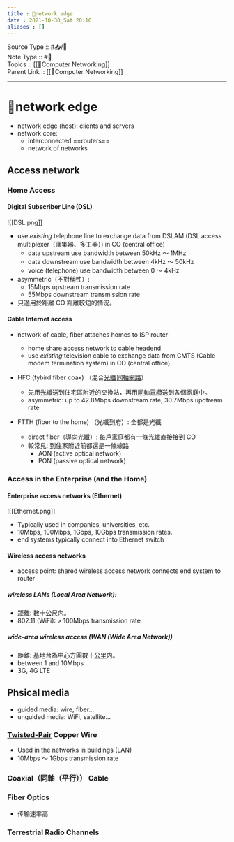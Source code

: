 ```yaml
---
title : 📶network edge
date : 2021-10-30_Sat 20:16
aliases : []
---
```

Source Type :: #📥/📄 <br>
Note Type :: #📝 <br>
Topics :: [[📶Computer Networking]]<br>
Parent Link :: [[📶Computer Networking]]<br>

---
# 📶network edge

+ network edge (host): clients and servers
+ network core:
	+ interconnected ==routers==
	+ network of networks

## Access network
### Home Access	
#### Digital Subscriber Line (DSL)
![[DSL.png]]

+ use *existing* telephone line to exchange data from DSLAM (DSL access multiplexer（匯集器、多工器）) in CO (central office)
	+ data upstream use bandwidth between 50kHz ～ 1MHz
	+ data downstream use bandwidth between 4kHz ～ 50kHz
	+ voice (telephone) use bandwidth between 0 ～ 4kHz
+ asymmetric（不對稱性）:
	+ 15Mbps upstream transmission rate
	+ 55Mbps downstream transmission rate
+ 只適用於距離 CO 距離較短的情況。

#### Cable Internet access
+ network of cable, fiber attaches homes to ISP router
	+ home share access network to cable headend
	+ use *existing* television cable to exchange data from CMTS (Cable modem termination system) in CO (central office)

+ HFC (fybird fiber coax) （混合<u>光纖</u><span style="font-size: 0.3em;"> </span><u>同軸網路</u>）
	+ 先用<u>光纖</u>送到住宅區附近的交換站，再用<u>同軸電纜</u>送到各個家庭中。
	+ asymmetric: up to 42.8Mbps downstream rate, 30.7Mbps updtream rate.

+ FTTH (fiber to the home) （光纖到府）: 全都是光纖
	+ direct fiber（導向光纖）: 每戶家庭都有一條光纖直接接到 CO
	+ 較常見: 到住家附近前都還是一條線路
		+ AON (active optical network)
		+ PON (passive optical network)

### Access in the Enterprise (and the Home)
#### Enterprise access networks (Ethernet)
![[Ethernet.png]]
+ Typically used in companies, universities, etc.
+ 10Mbps, 100Mbps, 1Gbps, 10Gbps transmission rates.
+ end systems typically connect into Ethernet switch

#### Wireless access networks
+ access point: shared wireless access network connects end system to router

##### wireless LANs (Local Area Network):
+ 距離: 數十<u>公尺</u>內。
+ 802.11 (WiFi): > 100Mbps transmission rate

##### wide-area wireless access (WAN (Wide Area Network))
+ 距離: 基地台為中心方圓數十<u>公里</u>内。
+ between 1 and 10Mbps
+ 3G, 4G LTE

## Phsical media
+ guided media: wire, fiber...
+ unguided media: WiFi, satellite...

### <u>Twisted-Pair</u> Copper Wire
+ Used in the networks in buildings (LAN)
+ 10Mbps ～ 1Gbps transmission rate

### Coaxial（同軸（平行）） Cable
### Fiber Optics
+ 传输速率高

### Terrestrial Radio Channels
